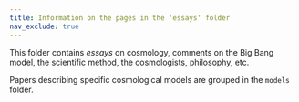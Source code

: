 ```yaml
---
title: Information on the pages in the 'essays' folder
nav_exclude: true
---
```


This folder contains *essays* on cosmology, comments on the Big Bang model, the scientific method, the cosmologists, philosophy, etc.

Papers describing specific cosmological models are grouped in the `models` folder.
